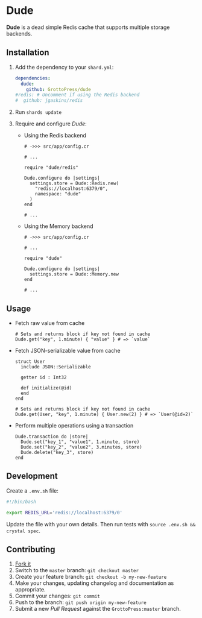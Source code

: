 # Dude

**Dude** is a dead simple Redis cache that supports multiple storage backends.

## Installation

1. Add the dependency to your `shard.yml`:

   ```yaml
   dependencies:
     dude:
       github: GrottoPress/dude
   #redis: # Uncomment if using the Redis backend
   #  github: jgaskins/redis
   ```

1. Run `shards update`

1. Require and configure *Dude*:

   - Using the Redis backend

     ```crystal
     # ->>> src/app/config.cr

     # ...

     require "dude/redis"

     Dude.configure do |settings|
       settings.store = Dude::Redis.new(
         "redis://localhost:6379/0",
         namespace: "dude"
       )
     end

     # ...
     ```

   - Using the Memory backend

     ```crystal
     # ->>> src/app/config.cr

     # ...

     require "dude"

     Dude.configure do |settings|
       settings.store = Dude::Memory.new
     end

     # ...
     ```

## Usage

- Fetch raw value from cache

  ```crystal
  # Sets and returns block if key not found in cache
  Dude.get("key", 1.minute) { "value" } # => `value`
  ```

- Fetch JSON-serializable value from cache

  ```crystal
  struct User
    include JSON::Serializable

    getter id : Int32

    def initialize(@id)
    end
  end

  # Sets and returns block if key not found in cache
  Dude.get(User, "key", 1.minute) { User.new(2) } # => `User(@id=2)`
  ```

- Perform multiple operations using a transaction

  ```crystal
  Dude.transaction do |store|
    Dude.set("key_1", "value1", 1.minute, store)
    Dude.set("key_2", "value2", 3.minutes, store)
    Dude.delete("key_3", store)
  end
  ```

## Development

Create a `.env.sh` file:

```bash
#!/bin/bash

export REDIS_URL='redis://localhost:6379/0'
```

Update the file with your own details. Then run tests with `source .env.sh && crystal spec`.

## Contributing

1. [Fork it](https://github.com/GrottoPress/dude/fork)
1. Switch to the `master` branch: `git checkout master`
1. Create your feature branch: `git checkout -b my-new-feature`
1. Make your changes, updating changelog and documentation as appropriate.
1. Commit your changes: `git commit`
1. Push to the branch: `git push origin my-new-feature`
1. Submit a new *Pull Request* against the `GrottoPress:master` branch.
